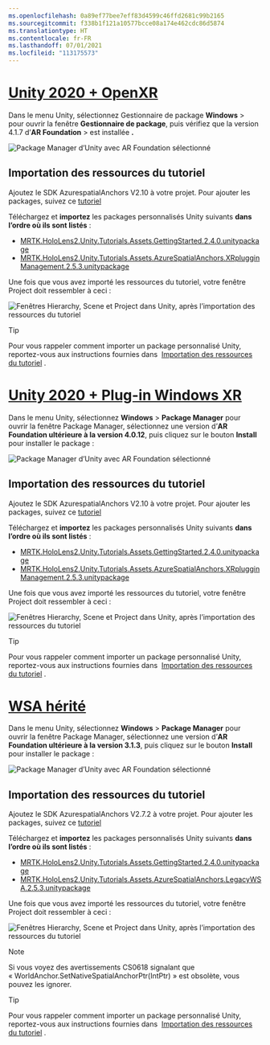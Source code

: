 ```yaml
---
ms.openlocfilehash: 0a89ef77bee7eff83d4599c46ffd2681c99b2165
ms.sourcegitcommit: f338b1f121a10577bcce08a174e462cdc86d5874
ms.translationtype: HT
ms.contentlocale: fr-FR
ms.lasthandoff: 07/01/2021
ms.locfileid: "113175573"
---
```

# <a name="unity-2020--openxr"></a>[Unity 2020 + OpenXR](#tab/openxr)

Dans le menu Unity, sélectionnez Gestionnaire de package **Windows** >  pour ouvrir la fenêtre **Gestionnaire de package**, puis vérifiez que la version 4.1.7 d’**AR Foundation** >  est installée **.**

![Package Manager d’Unity avec AR Foundation sélectionné](../images/mr-learning-asa/asa-02-section3-step1-1-OpenXR.png)

## <a name="importing-the-tutorial-assets"></a>Importation des ressources du tutoriel

Ajoutez le SDK AzurespatialAnchors V2.10 à votre projet. Pour ajouter les packages, suivez ce [tutoriel](/azure/spatial-anchors/how-tos/setup-unity-project?tabs=UPMPackage)

Téléchargez et **importez** les packages personnalisés Unity suivants **dans l’ordre où ils sont listés** :

* [MRTK.HoloLens2.Unity.Tutorials.Assets.GettingStarted.2.4.0.unitypackage](https://github.com/microsoft/MixedRealityLearning/releases/download/getting-started-v2.4.0/MRTK.HoloLens2.Unity.Tutorials.Assets.GettingStarted.2.4.0.unitypackage)
* [MRTK.HoloLens2.Unity.Tutorials.Assets.AzureSpatialAnchors.XRplugginManagement.2.5.3.unitypackage](https://github.com/microsoft/MixedRealityLearning/releases/download/azure-spatial-anchors-v2.5.3.1/MRTK.HoloLens2.Unity.Tutorials.Assets.AzureSpatialAnchors.XRplugginManagement.2.5.3.unitypackage)

Une fois que vous avez importé les ressources du tutoriel, votre fenêtre Project doit ressembler à ceci :

![Fenêtres Hierarchy, Scene et Project dans Unity, après l’importation des ressources du tutoriel](../images/mr-learning-asa/asa-02-section3-step1-2-OpenXR.png)

> [!TIP]
> Pour vous rappeler comment importer un package personnalisé Unity, reportez-vous aux instructions fournies dans  [Importation des ressources du tutoriel](../mr-learning-base-04.md#importing-the-tutorial-assets) .

# <a name="unity-2020--windows-xr-plugin"></a>[Unity 2020 + Plug-in Windows XR](#tab/winxr)

Dans le menu Unity, sélectionnez **Windows** > **Package Manager** pour ouvrir la fenêtre Package Manager, sélectionnez une version d’**AR Foundation ultérieure à la version 4.0.12**, puis cliquez sur le bouton **Install** pour installer le package :

![Package Manager d’Unity avec AR Foundation sélectionné](../images/mr-learning-asa/asa-02-section3-step1-1-XRSDK.png)

## <a name="importing-the-tutorial-assets"></a>Importation des ressources du tutoriel

Ajoutez le SDK AzurespatialAnchors V2.10 à votre projet. Pour ajouter les packages, suivez ce [tutoriel](/azure/spatial-anchors/how-tos/setup-unity-project?tabs=UPMPackage)

Téléchargez et **importez** les packages personnalisés Unity suivants **dans l’ordre où ils sont listés** :

* [MRTK.HoloLens2.Unity.Tutorials.Assets.GettingStarted.2.4.0.unitypackage](https://github.com/microsoft/MixedRealityLearning/releases/download/getting-started-v2.4.0/MRTK.HoloLens2.Unity.Tutorials.Assets.GettingStarted.2.4.0.unitypackage)
* [MRTK.HoloLens2.Unity.Tutorials.Assets.AzureSpatialAnchors.XRplugginManagement.2.5.3.unitypackage](https://github.com/microsoft/MixedRealityLearning/releases/download/azure-spatial-anchors-v2.5.3.1/MRTK.HoloLens2.Unity.Tutorials.Assets.AzureSpatialAnchors.XRplugginManagement.2.5.3.unitypackage)

Une fois que vous avez importé les ressources du tutoriel, votre fenêtre Project doit ressembler à ceci :

![Fenêtres Hierarchy, Scene et Project dans Unity, après l’importation des ressources du tutoriel](../images/mr-learning-asa/asa-02-section3-step1-2-XRSDK.PNG)

> [!TIP]
> Pour vous rappeler comment importer un package personnalisé Unity, reportez-vous aux instructions fournies dans  [Importation des ressources du tutoriel](../mr-learning-base-04.md#importing-the-tutorial-assets) .

# <a name="legacy-wsa"></a>[WSA hérité](#tab/wsa)

Dans le menu Unity, sélectionnez **Windows** > **Package Manager** pour ouvrir la fenêtre Package Manager, sélectionnez une version d’**AR Foundation ultérieure à la version 3.1.3**, puis cliquez sur le bouton **Install** pour installer le package :

![Package Manager d’Unity avec AR Foundation sélectionné](../images/mr-learning-asa/asa-02-section3-step1-1-Legacy.png)

## <a name="importing-the-tutorial-assets"></a>Importation des ressources du tutoriel

Ajoutez le SDK AzurespatialAnchors V2.7.2 à votre projet. Pour ajouter les packages, suivez ce [tutoriel](/azure/spatial-anchors/how-tos/setup-unity-project?tabs=UPMPackage)

Téléchargez et **importez** les packages personnalisés Unity suivants **dans l’ordre où ils sont listés** :

* [MRTK.HoloLens2.Unity.Tutorials.Assets.GettingStarted.2.4.0.unitypackage](https://github.com/microsoft/MixedRealityLearning/releases/download/getting-started-v2.4.0/MRTK.HoloLens2.Unity.Tutorials.Assets.GettingStarted.2.4.0.unitypackage)
* [MRTK.HoloLens2.Unity.Tutorials.Assets.AzureSpatialAnchors.LegacyWSA.2.5.3.unitypackage](https://github.com/microsoft/MixedRealityLearning/releases/download/azure-spatial-anchors-v2.5.3.1/MRTK.HoloLens2.Unity.Tutorials.Assets.AzureSpatialAnchors.LegacyWSA.2.5.3.unitypackage)

Une fois que vous avez importé les ressources du tutoriel, votre fenêtre Project doit ressembler à ceci :

![Fenêtres Hierarchy, Scene et Project dans Unity, après l’importation des ressources du tutoriel](../images/mr-learning-asa/asa-02-section3-step1-2-Legacy.png)

> [!NOTE]
> Si vous voyez des avertissements CS0618 signalant que « WorldAnchor.SetNativeSpatialAnchorPtr(IntPtr) » est obsolète, vous pouvez les ignorer.

> [!TIP]
> Pour vous rappeler comment importer un package personnalisé Unity, reportez-vous aux instructions fournies dans  [Importation des ressources du tutoriel](../mr-learning-base-04.md#importing-the-tutorial-assets) .
